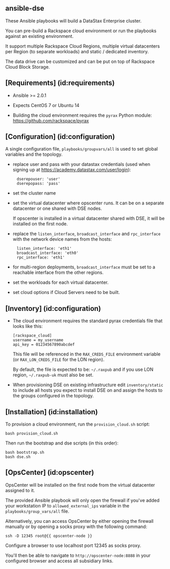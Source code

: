 ansible-dse
---------

These Ansible playbooks will build a DataStax Enterprise cluster.

You can pre-build a Rackspace cloud environment or run the playbooks against an existing environment.

It support multiple Rackspace Cloud Regions, multiple virtual datacenters per Region (to separate workloads) and static / dedicated inventory.

The data drive can be customized and can be put on top of Rackspace Cloud Block Storage.


## [Requirements] (id:requirements)

- Ansible >= 2.0.1

- Expects CentOS 7 or Ubuntu 14

- Building the cloud environment requires the `pyrax` Python module: https://github.com/rackspace/pyrax


## [Configuration] (id:configuration)
  
A single configuration file, `playbooks/groupvars/all` is used to set global variables and the topology.

- replace user and pass with your datastax credentials (used when signing up at https://academy.datastax.com/user/login):
```
     dserepouser: 'user'
     dserepopass: 'pass'
```

- set the cluster name
 
- set the virtual datacenter where opscenter runs. It can be on a separate datacenter or one shared with DSE nodes.

  If opscenter is installed in a virtual datacenter shared with DSE, it will be installed on the first node.

- replace the `listen_interface`, `broadcast_interface` and `rpc_interface` with the network device names from the hosts:
```
     listen_interface: 'eth1'
     broadcast_interface: 'eth0'
     rpc_interface: 'eth1'
```

- for multi-region deployments, `broadcast_interface` must be set to a reachable interface from the other regions.

- set the workloads for each virtual datacenter.

- set cloud options if Cloud Servers need to be built.

    
## [Inventory] (id:configuration)

- The cloud environment requires the standard pyrax credentials file that looks like this:
  ````
  [rackspace_cloud]
  username = my_username
  api_key = 01234567890abcdef
  ````
  
  This file will be referenced in the `RAX_CREDS_FILE` environment variable (or `RAX_LON_CREDS_FILE` for the LON region).

  By default, the file is expected to be: `~/.raxpub` and if you use LON region, `~/.raxpub-uk` must also be set.


- When provisioning DSE on existing infrastructure edit `inventory/static` to include all hosts you expect to install DSE on and assign the hosts to the groups configured in the topology.


## [Installation] (id:installation)

To provision a cloud environment, run the `provision_cloud.sh` script:

````
bash provision_cloud.sh
````

Then run the bootstrap and dse scripts (in this order):
````
bash bootstrap.sh
bash dse.sh
````

## [OpsCenter] (id:opscenter)

OpsCenter will be installed on the first node from the virtual datacenter assigned to it.

The provided Ansible playbook will only open the firewall if you've added your workstation IP to `allowed_external_ips` variable in the `playbooks/group_vars/all` file. 

Alternatively, you can access OpsCenter by either opening the firewall manually or by opening a socks proxy with the following command:

```
ssh -D 12345 root@{{ opscenter-node }}
```

Configure a browser to use localhost port 12345 as socks proxy.

You'll then be able to navigate to `http://opscenter-node:8888` in your configured browser and access all subsidiary links.
